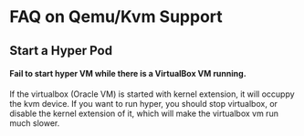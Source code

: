# FAQ on Qemu/Kvm Support

## Start a Hyper Pod

#### Fail to start hyper VM while there is a VirtualBox VM running.

If the virtualbox (Oracle VM) is started with kernel extension, it will occuppy the kvm device. If you want to run hyper, you should stop virtualbox, or disable the kernel extension of it, which will make the virtualbox vm run much slower.
